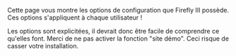 Cette page vous montre les options de configuration que Firefly III possède. Ces options s'appliquent à chaque utilisateur !

Les options sont explicitées, il devrait donc être facile de comprendre ce qu'elles font. Merci de ne pas activer la fonction "site démo". Ceci risque de casser votre installation.